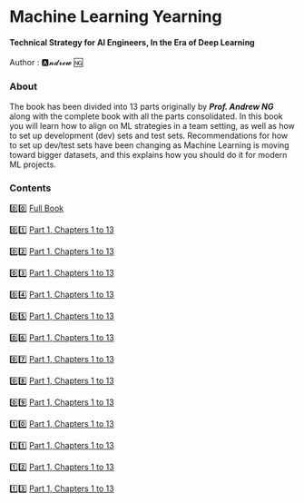 # Machine Learning Yearning
#### Technical Strategy for AI Engineers, In the Era of Deep Learning

Author : 🅰️𝓷𝓭𝓻𝓮𝔀 🆖
### About

The book has been divided into 13 parts originally by _**Prof. Andrew NG**_ along with the complete book with all the parts consolidated. In this book you will learn how to align on ML strategies in a team setting, as well as how to set up development (dev) sets and test sets. Recommendations for how to set up dev/test sets have been changing as Machine Learning is moving toward bigger datasets, and this explains how you should do it for modern ML projects.

### Contents
:zero::zero: [Full Book](/full%20book/machine-learning-yearning.pdf)  

:zero::one: [Part 1, Chapters 1 to 13](machine-learning-yearning-part1.pdf)

:zero::two: [Part 1, Chapters 1 to 13](machine-learning-yearning-part2.pdf)

:zero::three: [Part 1, Chapters 1 to 13](machine-learning-yearning-part3.pdf)

:zero::four: [Part 1, Chapters 1 to 13](machine-learning-yearning-part4.pdf)

:zero::five: [Part 1, Chapters 1 to 13](machine-learning-yearning-part5.pdf)

:zero::six: [Part 1, Chapters 1 to 13](machine-learning-yearning-part6.pdf)

:zero::seven: [Part 1, Chapters 1 to 13](machine-learning-yearning-part7.pdf)

:zero::eight: [Part 1, Chapters 1 to 13](machine-learning-yearning-part8.pdf)

:zero::nine: [Part 1, Chapters 1 to 13](machine-learning-yearning-part9.pdf)

:one::zero: [Part 1, Chapters 1 to 13](machine-learning-yearning-part10.pdf)

:one::one: [Part 1, Chapters 1 to 13](machine-learning-yearning-part11.pdf)

:one::two: [Part 1, Chapters 1 to 13](machine-learning-yearning-part12.pdf)

:one::three: [Part 1, Chapters 1 to 13](machine-learning-yearning-part13.pdf)
